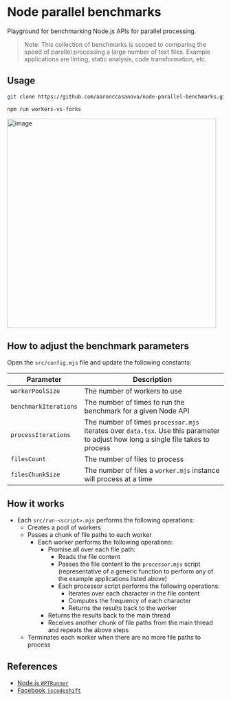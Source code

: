 # Node parallel benchmarks

Playground for benchmarking Node.js APIs for parallel processing.

> Note: This collection of benchmarks is scoped to comparing the speed of parallel processing a large number of text files. Example applications are linting, static analysis, code transformation, etc.

## Usage

```sh
git clone https://github.com/aaronccasanova/node-parallel-benchmarks.git
```

```sh
npm run workers-vs-forks
```

<img width="486" alt="image" src="https://user-images.githubusercontent.com/32409546/184672212-39bc646b-a12c-4190-9165-05878472e24f.png">

## How to adjust the benchmark parameters

Open the `src/config.mjs` file and update the following constants:

| Parameter | Description |
| --- | --- |
| `workerPoolSize` | The number of workers to use |
| `benchmarkIterations` | The number of times to run the benchmark for a given Node API |
| `processIterations` | The number of times `processor.mjs` iterates over `data.tsx`. Use this parameter to adjust how long a single file takes to process |
| `filesCount` | The number of files to process |
| `filesChunkSize` | The number of files a `worker.mjs` instance will process at a time |

## How it works

- Each `src/run-<script>.mjs` performs the following operations:
  * Creates a pool of workers
  * Passes a chunk of file paths to each worker
    - Each worker performs the following operations:
      * Promise.all over each file path:
        - Reads the file content
        - Passes the file content to the `processor.mjs` script (representative of a generic function to perform any of the example applications listed above)
        - Each processor script performs the following operations:
          * Iterates over each character in the file content
          * Computes the frequency of each character
          * Returns the results back to the worker
      * Returns the results back to the main thread
      * Receives another chunk of file paths from the main thread and repeats the above steps
  * Terminates each worker when there are no more file paths to process

## References

- [Node.js `WPTRunner`](https://github.com/nodejs/node/blob/d6e626d54cda57b28e72b2c5c84a5be8aff361a2/test/common/wpt.js#L426-L474)
- [Facebook `jscodeshift`](https://github.com/facebook/jscodeshift/blob/8d0bf44ac29bcde9b7cbc437f7554269a6204c31/src/Runner.js#L257-L287)
